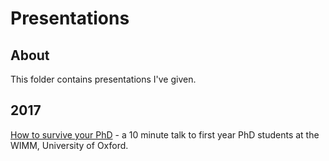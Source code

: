 # Presentations

## About
This folder contains presentations I've given.

## 2017
[How to survive your PhD](https://github.com/mbarnkob/presentations/blob/master/2017-10-26%20-%20Mike%20Barnkob%20-%20How%20to%20survive%20a%20phd.pdf) - a 10 minute talk to first year PhD students at the WIMM, University of Oxford.
